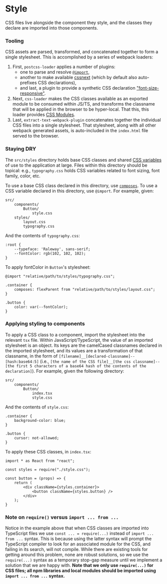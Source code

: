 Style
==================

CSS files live alongside the component they style, and the classes they declare are imported into those components.


### Tooling

CSS assets are parsed, transformed, and concatenated together to form a single stylesheet. This is accomplished by a series
of webpack loaders:

1. First, `postcss-loader` applies a number of plugins: 
    - one to parse and resolve [`@import`](https://github.com/postcss/postcss-import), 
    - another to make available [cssnext](cssnext.io) (which by default also auto-prefixes CSS declarations), 
    - and last, a plugin to provide a synthetic CSS declaration ["font-size-responsive"](https://github.com/ccurtin/postcss-responsive-font).
2. Next, `css-loader` makes the CSS classes available as an exported module to be consumed within JS/TS, and transforms the
classname that will be applied in the browser to be hyper-local. That this, this loader provides [CSS Modules](https://github.com/css-modules/css-modules).
3. Last, `extract-text-webpack-plugin` concatenates together the individual CSS files into a single stylesheet. That stylesheet,
along with all other webpack generated assets, is auto-included in the `index.html` file served to the browser.


### Staying DRY

The `src/styles` directory holds base CSS classes and shared [CSS variables](http://cssnext.io/features/#custom-properties-var) 
of use to the application at large. Files within this directory should be topical: e.g., `typography.css` holds CSS variables 
related to font sizing, font family, color, etc.

To use a base CSS class declared in this directory, use [`composes`](https://github.com/css-modules/css-modules#composing-from-other-files).
To use a CSS variable declared in this directory, use `@import`. For example, given:
```
src/
    components/
        Button/
            style.css
    styles/
        layout.css
        typography.css
```

And the contents of `typography.css`:
```
:root {
    --typeface: 'Raleway', sans-serif;
    --fontColor: rgb(102, 102, 102);
}
```

To apply fontColor in `Button`'s stylesheet:
```
@import "relative/path/to/styles/typography.css";

.container {
    composes: flexParent from "relative/path/to/styles/layout.css";
}

.button {
    color: var(--fontColor);
}
```


### Applying styling to components

To apply a CSS class to a component, import the stylesheet into the relevant `tsx` file. Within JavaScript/TypeScript, 
the value of an imported stylesheet is an object. Its keys are the camelCased classnames declared in the imported stylesheet, 
and its values are a transformation of that classname, in the form of `[filename]__[declared-classname]--[hash:base64:5]`
(i.e., `[the name of the CSS file]__[the css classname]--[the first 5 characters of a base64 hash of the contents of the declaration]`).
For example, given the following directory:
```
src/
    components/
        Button/
            index.tsx
            style.css
```

And the contents of `style.css`:
```
.container {
    background-color: blue;
}

.button {
    cursor: not-allowed;
}
```

To apply these CSS classes, in `index.tsx`:
```
import * as React from "react";

const styles = require("./style.css");

const button = (props) => {
    return (
        <div className={styles.container}>
            <button className={styles.button} />
        </div>
    );
}

```

### Note on `require()` versus `import ... from ...`
Notice in the example above that when CSS classes are imported into TypeScript files we use `const ... = require(...)` instead of
`import ... from ...` syntax. This is because using the latter syntax will prompt the TypeScript compiler to look for 
an associated module for the CSS, and failing in its search, will not compile. While there are existing tools
for getting around this problem, none are robust solutions, so we use the `require(...)` syntax as a temporary
stop-gap measure until we implement a solution that we are happy with. **Note that we only use `require(...)` for CSS
files; all npm libraries and local modules should be imported using `import ... from ...` syntax.**
